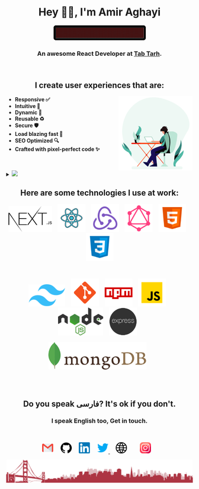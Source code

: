 <h1 align="center"> Hey 👋🏽, I'm Amir Aghayi </h1>

<p align="center"><img src="https://github.com/ujkgmt/ujkgmt/blob/main/images/github.gif"/></p>

<h3 align="center">
    An awesome React Developer at <a href="https://www.tabtarh.com">Tab Tarh</a>.  
</h3>

<br/>
<h2 align="center">
    I create user experiences that are:
</h2>
<img align="right" alt="Person coding gif" src="https://github.com/ujkgmt/ujkgmt/blob/main/images/coding.gif" width="200" />

- **Responsive ✅**
- **Intuitive 🤩**
- **Dynamic 🧬**
- **Reusable ♻️**
- **Secure 🛡️**
- **Load blazing fast 🚀**
- **SEO Optimized 🔍**
- **Crafted with pixel-perfect code ✨**


<br/>
<br/>


<details>
<summary>
  <a href="https://github.com/ujkgmt"><img src="https://img.shields.io/badge/-Expand%20to%20know%20more-b03544?style=for-the-badge" /></a>
</summary>


### Little More About Me  🏆

I am a full stack JavaScript developer with the above mentioned technologies.🍜🔨<br>
I love JavaScript and the world of programming.🎷<br>
Every day I seek to learn new knowledge and experience in the way of my interest and I am expanding my knowledge.🎯<br>

### Programming Languages :scroll:

<img height="32" width="32" src="https://cdn.thekrishna.in/img/icon/javascript.svg" />&nbsp; 
<img height="32" width="32" src="https://cdn.thekrishna.in/img/icon/html5.svg" />&nbsp; 
<img height="32" width="32" src="https://cdn.thekrishna.in/img/icon/css3.svg" />&nbsp; 


### Database Systems :bar_chart:

<img height="32" width="32" src="https://cdn.thekrishna.in/img/icon/mysql.svg" />&nbsp; 
<img height="32" width="32" src="https://cdn.thekrishna.in/img/icon/mongodb.svg" />&nbsp; 


<br></details>


<h2 align="center">
  Here are some technologies I use at work:
</h2>
<p align="center">
<code><img height="70" src="https://github.com/ujkgmt/ujkgmt/blob/main/images/next.png"></code> &nbsp;&nbsp;
<code><img height="75" src="https://github.com/ujkgmt/ujkgmt/blob/main/images/react.png"></code> &nbsp;&nbsp;
<code><img height="75" src="https://github.com/ujkgmt/ujkgmt/blob/main/images/redux.png"></code> &nbsp;&nbsp;
<code><img height="75" src="https://github.com/ujkgmt/ujkgmt/blob/main/images/graphql.png"></code> &nbsp;&nbsp;
<code><img height="75" src="https://github.com/ujkgmt/ujkgmt/blob/main/images/html.png"></code> &nbsp;&nbsp;
<code><img height="75" src="https://github.com/ujkgmt/ujkgmt/blob/main/images/css.png"></code>
    
</p>

<br/>

<p align="center">
<code><img height="60" src="https://github.com/ujkgmt/ujkgmt/blob/main/images/tailwindcss.svg"></code> &nbsp;&nbsp;
<code><img height="75" src="https://github.com/ujkgmt/ujkgmt/blob/main/images/git.png"></code> &nbsp;&nbsp;
<code><img height="75" src="https://github.com/ujkgmt/ujkgmt/blob/main/images/npm.png"></code> &nbsp;&nbsp;
<code><img height="75" src="https://github.com/ujkgmt/ujkgmt/blob/main/images/js.png"></code> &nbsp;&nbsp;
<code><img height="75" src="https://github.com/ujkgmt/ujkgmt/blob/main/images/node.png"></code> &nbsp;&nbsp;
<code><img height="75" src="https://github.com/ujkgmt/ujkgmt/blob/main/images/express.png"></code> &nbsp;&nbsp;

</p>

<p align="center">
<code><img height="75" src="https://github.com/ujkgmt/ujkgmt/blob/main/images/mongodb.png"></code> &nbsp;&nbsp;
</p>
<br/>


<br/>

<h2 align="center">
  Do you speak <b>فارسی</b>? It's ok if you don't. 
</h2>
<h3 align="center">
  I speak English too, Get in touch.
</h3>
<br/>
<p align="center">
 <a href="mailto:ujkgmt@gmail.com"><img src="https://github.com/ujkgmt/ujkgmt/blob/main/images/gmail.svg" width="30px" alt="mail"></a> &nbsp; &nbsp;
   <a href="https://github.com/ujkgmt"><img src="https://github.com/ujkgmt/ujkgmt/blob/main/images/github.svg" width="30px" alt="mail"></a> &nbsp; &nbsp;
  <a href="https://in.linkedin.com/in/awmir-aghayi"><img src="https://github.com/ujkgmt/ujkgmt/blob/main/images/linkedin.svg" width="30px" alt="LinkedIn"></a> &nbsp; &nbsp;
  <a href="https://twitter.com/AwmirAghayi"><img src="https://github.com/ujkgmt/ujkgmt/blob/main/images/twitter.svg" width="30px" alt="Twitter">     </a> &nbsp; &nbsp;
    <a href="https://setavizweb.ir"><img src="https://github.com/ujkgmt/ujkgmt/blob/main/images/site.svg" width="30px" alt="site"></a> &nbsp; &nbsp;
  </a> &nbsp; &nbsp;
   <a href="amir"><img src="https://github.com/ujkgmt/ujkgmt/blob/main/images/instagram.png" width="30px" alt="instagram"></a> &nbsp; &nbsp;
</p>



<img src="https://github.com/ujkgmt/ujkgmt/blob/main/images/city.png"/>

